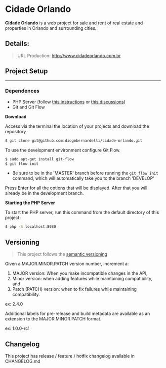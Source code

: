 # Cidade Orlando

**Cidade Orlando** is a web project for sale and rent of real estate and properties in Orlando and surrounding cities.

## Details:

>URL Production: http://www.cidadeorlando.com.br


## Project Setup
------------------------

### Dependences

- PHP Server (follow <a href="https://secure.php.net/manual/pt_BR/features.commandline.webserver.php" target="_blank">this instructions</a> or <a href="https://stackoverflow.com/questions/1678010/php-server-on-local-machine" target="_blank">this discussions</a>)
 - Git and Git Flow

**Download**

Access via the terminal the location of your projects and download the repository
```bash
$ git clone git@github.com:diogobernardelli/cidade-orlando.git
```

To use the development environment configure Git Flow.
```bash
$ sudo apt-get install git-flow
$ git flow init
```
* Be sure to be in the 'MASTER' branch before running the `git flow init` command, which will automatically take you to the branch 'DEVELOP'

Press Enter for all the options that will be displayed. After that you will already be in the development branch.

**Starting the PHP Server**

To start the PHP server, run this command from the default directory of this project:

```bash
$ php -S localhost:8080
```

## Versioning

> This project follows the [semantic versioning](http://semver.org/lang/pt-BR/)

Given a MAJOR.MINOR.PATCH version number, increment a:

1. MAJOR version: When you make incompatible changes in the API,
2. Minor version: when adding features while maintaining compatibility, and
3. Patch (PATCH) version: when to fix failures while maintaining compatibility.

ex: 2.4.0

Additional labels for pre-release and build metadata
are available as an extension to the MAJOR.MINOR.PATCH format.

ex: 1.0.0-rc1

## Changelog

This project has release / feature / hotfix changelog available in CHANGELOG.md
